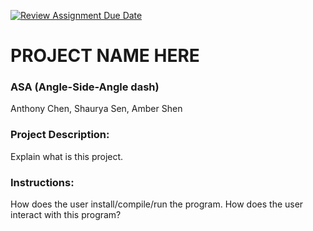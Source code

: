 [![Review Assignment Due Date](https://classroom.github.com/assets/deadline-readme-button-24ddc0f5d75046c5622901739e7c5dd533143b0c8e959d652212380cedb1ea36.svg)](https://classroom.github.com/a/SQs7pKlr)
# PROJECT NAME HERE

### ASA (Angle-Side-Angle dash)

Anthony Chen, Shaurya Sen, Amber Shen
       
### Project Description:

Explain what is this project.
  
### Instructions:

How does the user install/compile/run the program.
How does the user interact with this program?
